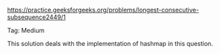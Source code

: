 https://practice.geeksforgeeks.org/problems/longest-consecutive-subsequence2449/1

Tag: Medium

This solution deals with the implementation of hashmap in this question.